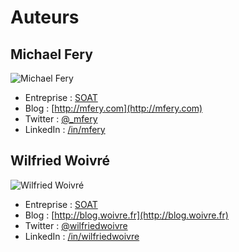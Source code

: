 # Auteurs

## Michael Fery

![Michael Fery](http://blog.soat.fr/wp-content/uploads/2017/09/fery_photo2.png)
* Entreprise : [SOAT](http://soat.fr)
* Blog : [http://mfery.com](http://mfery.com)
* Twitter : [@_mfery](https://twitter.com/_mfery)
* LinkedIn : [/in/mfery](https://linkedin.com/in/mfery)

## Wilfried Woivré

![Wilfried Woivré](http://blog.soat.fr/wp-content/uploads/2017/09/woivre_photo.png)
* Entreprise : [SOAT](http://soat.fr)
* Blog : [http://blog.woivre.fr](http://blog.woivre.fr)
* Twitter : [@wilfriedwoivre](https://twitter.com/wilfriedwoivre)
* LinkedIn : [/in/wilfriedwoivre](https://linkedin.com/in/wilfriedwoivre)